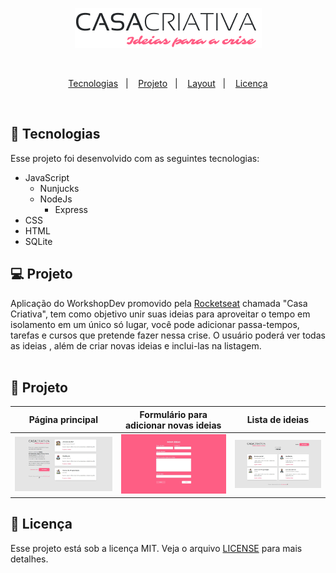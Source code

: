 <p align="center">
  <img src="public/logo.png"> </img>
</p>
<br>

<p align="center">
  <a href="#rocket-tecnologias">Tecnologias</a>&nbsp;&nbsp;&nbsp;|&nbsp;&nbsp;&nbsp;
  <a href="#-projeto">Projeto</a>&nbsp;&nbsp;&nbsp;|&nbsp;&nbsp;&nbsp;
  <a href="#art-projeto">Layout</a>&nbsp;&nbsp;&nbsp;|&nbsp;&nbsp;&nbsp;
  <a href="#memo-licença">Licença</a>
</p>

<br>

## :rocket: Tecnologias

Esse projeto foi desenvolvido com as seguintes tecnologias:

- JavaScript
  - Nunjucks  
  - NodeJs
    - Express
- CSS
- HTML
- SQLite

## 💻 Projeto

Aplicação do WorkshopDev promovido pela [Rocketseat](https://rocketseat.com.br/) chamada "Casa Criativa", tem como objetivo unir suas ideias para aproveitar o tempo em isolamento em um único só lugar, você pode adicionar passa-tempos, tarefas e cursos que pretende fazer nessa crise. O usuário poderá ver todas as ideias , além de criar novas ideias e inclui-las na listagem.<br><br>

## :art: Projeto

| Página principal                           | Formulário para adicionar novas ideias                           | Lista de ideias                            |
| ------------------------------------------ | ---------------------------------------------------------------- | ------------------------------------------ |
| ![Página principal](public/index-img.jpeg) | ![Formulário para adicionar novas ideias](public/form-idea.jpeg) | ![Lista de ideias ](public/idea-list.jpeg) |


## :memo: Licença

Esse projeto está sob a licença MIT. Veja o arquivo [LICENSE](LICENSE.md) para mais detalhes.
